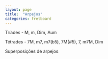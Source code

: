 ```yaml
---
layout: page
title:  "Arpejos"
categories: fretboard
---
```


Tríades - M, m, Dim, Aum

Tétrades - 7M, m7, m7(b5), 7M(#5), 7, m7M, Dim

Superposições de arpejos
